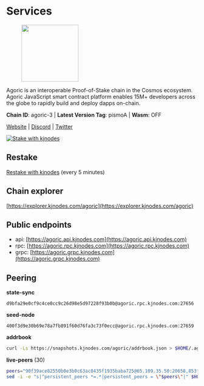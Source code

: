 # Services

<figure><img src="https://raw.githubusercontent.com/kj89/testnet_manuals/main/pingpub/logos/agoric.png" width="150" alt=""><figcaption></figcaption></figure>

Agoric is an interoperable Proof-of-Stake chain in the Cosmos ecosystem.  Agoric JavaScript smart contract platform enables 15M+ developers across the  globe to rapidly build and deploy dapps on-chain.

**Chain ID**: agoric-3 | **Latest Version Tag**: pismoA | **Wasm**: OFF

[Website](https://agoric.com) | [Discord](https://discord.com/invite/qDW8DRes4s) | [Twitter](https://twitter.com/agoric)

[![Stake with kjnodes](https://i.ibb.co/cr44Q8j/button-stake-with-kjnodes.png)](https://restake.app/agoric/agoricvaloper1ku5sm2twlsywdrp4wz3kfwgyrtqtp0lpr3nvk8)

## Restake

[Restake with kjnodes](https://restake.app/agoric/agoricvaloper1ku5sm2twlsywdrp4wz3kfwgyrtqtp0lpr3nvk8) (every 5 minutes)
## Chain explorer
[https://explorer.kjnodes.com/agoric](https://explorer.kjnodes.com/agoric)

## Public endpoints

* api: [https://agoric.api.kjnodes.com](https://agoric.api.kjnodes.com)
* rpc: [https://agoric.rpc.kjnodes.com](https://agoric.rpc.kjnodes.com)
* grpc: [https://agoric.grpc.kjnodes.com](https://agoric.grpc.kjnodes.com)

## Peering

**state-sync**

```text
d9bfa29e0cf9c4ce0cc9c26d98e5d97228f93b0b@agoric.rpc.kjnodes.com:27656
```

**seed-node**

```text
400f3d9e30b69e78a7fb891f60d76fa3c73f0ecc@agoric.rpc.kjnodes.com:27659
```

**addrbook**
```bash
curl -Ls https://snapshots.kjnodes.com/agoric/addrbook.json > $HOME/.agoric/config/addrbook.json
```

**live-peers** (30)
```bash
peers="90f39ace82550b0e3b0c63ac0435f1935baba725@65.109.35.50:20658,853f52516e409ef3ec4921767abd02b151f5ecb7@146.59.81.23:26661,2aedd7163a8ee725507e461b13fb90c091ee1c42@128.0.51.32:26656,abc62ded9142361bd9832282242a53611785ffcd@51.81.109.109:26656,aede0d57cd77051cf1270675fa770c22e8074501@64.32.40.117:26656,d03a9974f14ae380fdb7caf46ec71ce5278f0356@34.72.231.9:26656,d9bfa29e0cf9c4ce0cc9c26d98e5d97228f93b0b@65.109.88.38:27656,bd362992fa6f6c9d8ee40d19508b5b28daf3f6ed@18.142.177.75:26656,0837c0dac0bb15e79e64207bb0fa5a9a6fa42ad4@178.62.116.62:26656,63bd6649f80362ce513027d99ef32c826fdbd259@45.9.62.136:26656,a38a30c1dd31f63be2befd40b82964b215c3c288@165.22.251.28:26656,4eea1e0a22d8d2ade108fc5f8e07d6d6e711e909@65.108.10.138:26656,711f6f36a6ec3924b6d721de6adce604092e59f2@116.202.226.169:26656,1312bbbd4ed1e58b9e4eb1d7788187a4607915e9@165.22.199.234:26060,86d9c73c7687611a6a2619f0186e7ea59ff8af25@206.189.26.213:26060,f095bb53006ebddcbbf29c8df70dddcba6419e36@142.93.145.13:26656,0464c8dded70d01f5ab50a8d6047a6b27ddf2ccd@84.244.95.232:26656,4cfac01c912d33f74cb7b66e8b7005aaae47fc2a@146.190.59.8:26060,e70955351f601ea5be9a9bf41032949a777f31b3@207.244.255.229:10003,ebc272824924ea1a27ea3183dd0b9ba713494f83@195.3.220.135:27106,0f642db2770d4dd3e0d030b2f14f1365e40f3b38@185.146.148.101:26657,ca4c3b9d0cf78d934a3b972c328db2e4a9a66c42@64.32.40.134:26656,9e673680df593d841b0e09c49f87409654d84ae9@95.217.202.49:37656,47c35c8137ad2098e0b2a79077fea93a530034d8@185.144.83.130:26656,fc5d5569cffd802c73f91df3fbe7f829e0bf132d@35.75.235.53:26656,1d4d7b77e79c2dad9e8586df4f30c7b550f5d49b@13.40.153.111:26656,9ed68bef54712b46713ac755ab7a6e7ad30694ef@192.99.44.79:14456,ee236040d06e78d70c3f34722407857615b1a755@104.197.102.190:26656,8c30ee29afc4b77cf98222edcc3fe823cf1e8306@195.201.106.244:26656,e07945e91c6f9936e3dee73afd49d904be320c99@128.0.51.3:26656"
sed -i -e "s|^persistent_peers *=.*|persistent_peers = \"$peers\"|" $HOME/.agoric/config/config.toml
```
